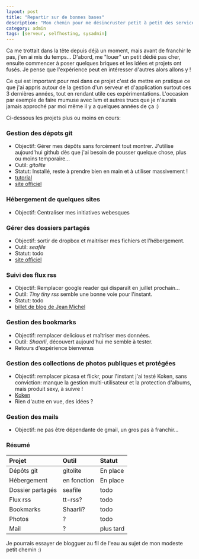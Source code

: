 ```yaml
---
layout: post
title: "Repartir sur de bonnes bases"
description: "Mon chemin pour me désincruster petit à petit des services en ligne que je ne contrôle pas"
category: admin
tags: [serveur, selfhosting, sysadmin]
---
```


Ca me trottait dans la tête depuis déjà un moment, mais avant de franchir le pas, j'en ai mis du temps... D'abord, me "louer" un petit dédié pas cher, ensuite commencer à poser quelques briques et les idées et projets ont fusés. Je pense que l'expérience peut en intéresser d'autres alors allons y !

Ce qui est important pour moi dans ce projet c'est de mettre en pratique ce que j'ai appris autour de la gestion d'un serveur et d'application surtout ces 3 dernières années, tout en rendant utile ces expérimentations. L'occasion par exemple de faire mumuse avec lvm et autres trucs que je n'aurais jamais approché par moi même il y a quelques années de ça :)

Ci-dessous les projets plus ou moins en cours:

### Gestion des dépots git

- Objectif: Gérer mes dépôts sans forcément tout montrer. J'utilise aujourd'hui github dès que j'ai besoin de pousser quelque chose, plus ou moins temporaire...
- Outil:  *gitolite*
- Statut: Installé, reste à prendre bien en main et à utiliser massivement !
- [tutorial](http://www.bigfastblog.com/gitolite-installation-step-by-step)
- [site officiel](http://gitolite.com/gitolite/)

### Hébergement de quelques sites

- Objectif: Centraliser mes initiatives webesques

### Gérer des dossiers partagés

- Objectif: sortir de dropbox et maitriser mes fichiers et l'hébergement.
- Outil: *seafile*
- Statut: todo
- [site officiel](http://seafile.com)

### Suivi des flux rss

- Objectif: Remplacer google reader qui disparaît en juillet prochain...
- Outil: *Tiny tiny rss* semble une bonne voie pour l'instant. 
- Statut: todo
- [billet de blog de Jean Michel](http://j-mad.com/blog/2013/05/09/trouver-un-remplacant-pour-google-reader/)

### Gestion des bookmarks

- Objectif: remplacer delicious et maîtriser mes données.
- Outil: *Shaarli*, découvert aujourd'hui me semble à tester.
- Retours d'expérience bienvenus

### Gestion des collections de photos publiques et protégées

- Objectif: remplacer picasa et flickr, pour l'instant j'ai testé Koken, sans conviction: manque la gestion multi-utilisateur et la protection d'albums, mais produit sexy, à suivre !
- [Koken](http://koken.me/)
- Rien d'autre en vue, des idées ?

### Gestion des mails

- Objectif: ne pas être dépendante de gmail, un gros pas à franchir...

### Résumé

Projet |Outil|Statut
:-|:-|:-
Dépôts git|gitolite|En place
Hébergement|en fonction|En place
Dossier partagés|seafile|todo
Flux rss|tt-rss?|todo
Bookmarks|Shaarli?|todo
Photos|?|todo
Mail|?|plus tard


Je pourrais essayer de blogguer au fil de l'eau au sujet de mon modeste petit chemin :)


